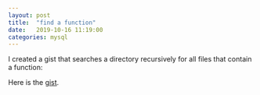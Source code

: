 ```yaml
---
layout: post
title:  "find a function"
date:   2019-10-16 11:19:00
categories: mysql
---
```

I created a gist that searches a directory recursively for all files that contain a function:

Here is the [gist](https://gist.github.com/boehmrya/aaa7c17fc0523c0538034efad207fa6d).
